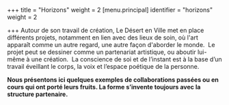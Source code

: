 +++
title = "Horizons"
weight = 2
[menu.principal]
identifier = "horizons"
weight = 2

+++
Autour de son travail de création, Le Désert en Ville met en place différents projets, notamment en lien avec des lieux de soin, où l'art apparaît comme un autre regard, une autre façon d'aborder le monde. 
Le projet peut se dessiner comme un partenariat artistique, ou aboutir lui-même à une création. 
La conscience de soi et de l’instant est à la base d’un travail éveillant le corps, la voix et l’espace poétique de la personne.

**Nous présentons ici quelques exemples de collaborations passées ou en cours qui ont porté leurs fruits. La forme s’invente toujours avec la structure partenaire.**